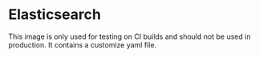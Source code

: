 # Elasticsearch

This image is only used for testing on CI builds and should not be used in production. It contains a customize yaml file.
